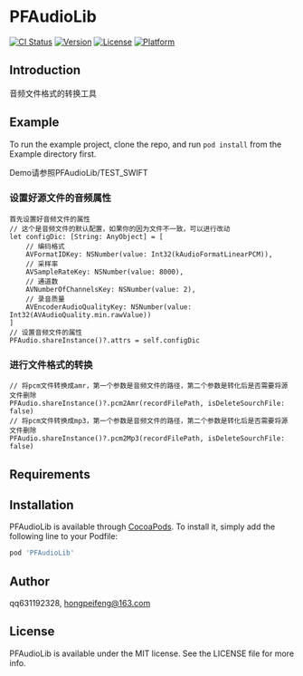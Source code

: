 # PFAudioLib

[![CI Status](https://img.shields.io/travis/qq631192328/PFAudioLib.svg?style=flat)](https://travis-ci.org/qq631192328/PFAudioLib)
[![Version](https://img.shields.io/cocoapods/v/PFAudioLib.svg?style=flat)](https://cocoapods.org/pods/PFAudioLib)
[![License](https://img.shields.io/cocoapods/l/PFAudioLib.svg?style=flat)](https://cocoapods.org/pods/PFAudioLib)
[![Platform](https://img.shields.io/cocoapods/p/PFAudioLib.svg?style=flat)](https://cocoapods.org/pods/PFAudioLib)

## Introduction

音频文件格式的转换工具

## Example

To run the example project, clone the repo, and run `pod install` from the Example directory first.

Demo请参照PFAudioLib/TEST_SWIFT
### 设置好源文件的音频属性
```
首先设置好音频文件的属性
// 这个是音频文件的默认配置，如果你的因为文件不一致，可以进行改动
let configDic: [String: AnyObject] = [
    // 编码格式
    AVFormatIDKey: NSNumber(value: Int32(kAudioFormatLinearPCM)),
    // 采样率
    AVSampleRateKey: NSNumber(value: 8000),
    // 通道数
    AVNumberOfChannelsKey: NSNumber(value: 2),
    // 录音质量
    AVEncoderAudioQualityKey: NSNumber(value: Int32(AVAudioQuality.min.rawValue))
]
// 设置音频文件的属性
PFAudio.shareInstance()?.attrs = self.configDic
```
### 进行文件格式的转换
```
// 将pcm文件转换成amr，第一个参数是音频文件的路径，第二个参数是转化后是否需要将源文件删除
PFAudio.shareInstance()?.pcm2Amr(recordFilePath, isDeleteSourchFile: false)
// 将pcm文件转换成mp3，第一个参数是音频文件的路径，第二个参数是转化后是否需要将源文件删除
PFAudio.shareInstance()?.pcm2Mp3(recordFilePath, isDeleteSourchFile: false)
```

## Requirements

## Installation

PFAudioLib is available through [CocoaPods](https://cocoapods.org). To install
it, simply add the following line to your Podfile:

```ruby
pod 'PFAudioLib'
```

## Author

qq631192328, hongpeifeng@163.com

## License

PFAudioLib is available under the MIT license. See the LICENSE file for more info.
